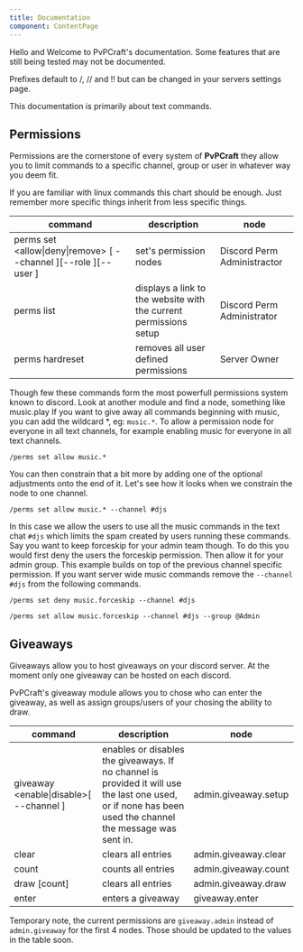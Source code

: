 ```yaml
---
title: Documentation
component: ContentPage
---
```

Hello and Welcome to PvPCraft's documentation. Some features that are still being tested may not be documented.

Prefixes default to /, // and !! but can be changed in your servers settings page.

This documentation is primarily about text commands.

## Permissions

Permissions are the cornerstone of every system of **PvPCraft** they allow you to limit commands to a specific channel,
group or user in whatever way you deem fit.

If you are familiar with linux commands this chart should be enough. Just remember more specific things inherit from less specific things.

| command  | description  | node  |
|---|---|---|
| perms set <allow\|deny\|remove> <node>\[ --channel <channel>]\[--role <role>]\[--user <user>] | set\'s permission nodes | Discord Perm Administractor |
| perms list  |  displays a link to the website with the current permissions setup | Discord Perm Administrator  |
| perms hardreset  |  removes all user defined permissions  |  Server Owner  |
  
Though few these commands form the most powerfull permissions system known to discord. Look at another module and find a node, something like music.play
If you want to give away all commands beginning with music, you can add the wildcard *, eg: `music.*`. 
To allow a permission node for everyone in all text channels, for example enabling music for everyone in all text channels.

```
/perms set allow music.*
```

You can then constrain that a bit more by adding one of the optional adjustments onto the end of it. Let's see how it looks when we constrain the node to one channel.
```
/perms set allow music.* --channel #djs
```
In this case we allow the users to use all the music commands in the text chat `#djs` which limits the spam created by users running these commands.
Say you want to keep forceskip for your admin team though. To do this you would first deny the users the forceskip permission. Then allow it for your admin group.
This example builds on top of the previous channel specific permission. If you want server wide music commands remove the `--channel #djs` from the following commands.
```
/perms set deny music.forceskip --channel #djs
```
```
/perms set allow music.forceskip --channel #djs --group @Admin
```

## Giveaways

Giveaways allow you to host giveaways on your discord server. At the moment only one giveaway can be hosted on each discord.

PvPCraft's giveaway module allows you to chose who can enter the giveaway, as well as assign groups/users of your chosing the ability
to draw.

| command  | description  | node  |
|---|---|---|
| giveaway <enable\|disable>\[ --channel <channel>] | enables or disables the giveaways. If no channel is provided it will use the last one used, or if none has been used the channel the message was sent in. | admin.giveaway.setup |
| clear | clears all entries | admin.giveaway.clear  |
| count | counts all entries | admin.giveaway.count  |
| draw [count] | clears all entries | admin.giveaway.draw  |
| enter |  enters a giveaway  |  giveaway.enter  |

Temporary note, the current permissions are `giveaway.admin` instead of `admin.giveaway` for the first 4 nodes. Those should be updated to the values in the table soon.
